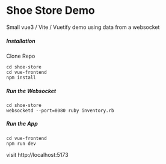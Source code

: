 # Shoe Store Demo

Small vue3 / Vite / Vuetify demo using data from a websocket

##### Installation

Clone Repo

```
cd shoe-store
cd vue-frontend
npm install
```

##### Run the Websocket

```
cd shoe-store
websocketd --port=8080 ruby inventory.rb
```

##### Run the App

```
cd vue-frontend
npm run dev
```

visit http://localhost:5173


